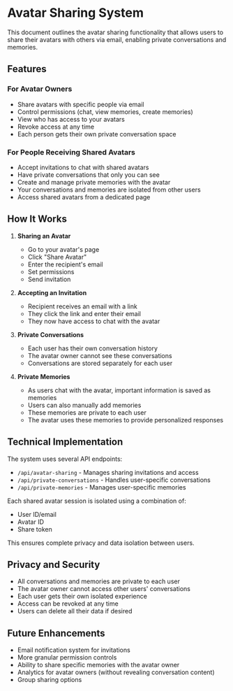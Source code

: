 # Avatar Sharing System

This document outlines the avatar sharing functionality that allows users to share their avatars with others via email, enabling private conversations and memories.

## Features

### For Avatar Owners
- Share avatars with specific people via email
- Control permissions (chat, view memories, create memories)
- View who has access to your avatars
- Revoke access at any time
- Each person gets their own private conversation space

### For People Receiving Shared Avatars
- Accept invitations to chat with shared avatars
- Have private conversations that only you can see
- Create and manage private memories with the avatar
- Your conversations and memories are isolated from other users
- Access shared avatars from a dedicated page

## How It Works

1. **Sharing an Avatar**
   - Go to your avatar's page
   - Click "Share Avatar"
   - Enter the recipient's email
   - Set permissions
   - Send invitation

2. **Accepting an Invitation**
   - Recipient receives an email with a link
   - They click the link and enter their email
   - They now have access to chat with the avatar

3. **Private Conversations**
   - Each user has their own conversation history
   - The avatar owner cannot see these conversations
   - Conversations are stored separately for each user

4. **Private Memories**
   - As users chat with the avatar, important information is saved as memories
   - Users can also manually add memories
   - These memories are private to each user
   - The avatar uses these memories to provide personalized responses

## Technical Implementation

The system uses several API endpoints:

- `/api/avatar-sharing` - Manages sharing invitations and access
- `/api/private-conversations` - Handles user-specific conversations
- `/api/private-memories` - Manages user-specific memories

Each shared avatar session is isolated using a combination of:
- User ID/email
- Avatar ID
- Share token

This ensures complete privacy and data isolation between users.

## Privacy and Security

- All conversations and memories are private to each user
- The avatar owner cannot access other users' conversations
- Each user gets their own isolated experience
- Access can be revoked at any time
- Users can delete all their data if desired

## Future Enhancements

- Email notification system for invitations
- More granular permission controls
- Ability to share specific memories with the avatar owner
- Analytics for avatar owners (without revealing conversation content)
- Group sharing options